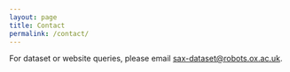 ```yaml
---
layout: page
title: Contact
permalink: /contact/
---
```


For dataset or website queries, please email 
[sax-dataset@robots.ox.ac.uk](mailto:sax-dataset@robots.ox.ac.uk).
